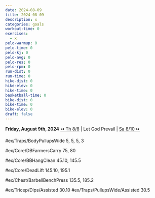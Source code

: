 ```yaml
---
date: 2024-08-09
title: 2024-08-09
description: x
categories: goals
workout-time: 0
exercises:
  - x
pelo-warmup: 0
pelo-time: 0
pelo-kj: 0
pelo-avg: 0
pelo-res: 0
pelo-rpm: 0
run-dist: 0
run-time: 0
hike-dist: 0
hike-elev: 0
hike-time: 0
basketball-time: 0
bike-dist: 0
bike-time: 0
bike-elev: 0
draft: false
---
```

**Friday, August 9th, 2024**
[⏪ Th 8/8](goals/2024-08-08) | Let God Prevail | [Sa 8/10 ⏩](goals/2024-08-10)


#ex/Traps/BodyPullupsWide 5, 5, 5, 3

#ex/Core/DBFarmersCarry 75, 80

#ex/Core/BBHangClean 45.10, 145.5

#ex/Core/DeadLift 145.10, 195.1 

#ex/Chest/BarbellBenchPress 135.5, 185.2

#ex/Tricep/Dips/Assisted 30.10
#ex/Traps/PullupsWide/Assisted 30.5